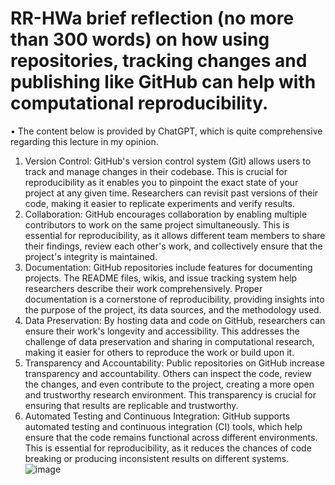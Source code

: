 # RR-HWa brief reflection (no more than 300 words) on how using repositories, tracking changes and publishing like GitHub can help with computational reproducibility.
•	The content below is provided by ChatGPT, which is quite comprehensive regarding this lecture in my opinion.
1.	Version Control: GitHub's version control system (Git) allows users to track and manage changes in their codebase. This is crucial for reproducibility as it enables you to pinpoint the exact state of your project at any given time. Researchers can revisit past versions of their code, making it easier to replicate experiments and verify results.
2.	Collaboration: GitHub encourages collaboration by enabling multiple contributors to work on the same project simultaneously. This is essential for reproducibility, as it allows different team members to share their findings, review each other's work, and collectively ensure that the project's integrity is maintained.
3.	Documentation: GitHub repositories include features for documenting projects. The README files, wikis, and issue tracking system help researchers describe their work comprehensively. Proper documentation is a cornerstone of reproducibility, providing insights into the purpose of the project, its data sources, and the methodology used.
4.	Data Preservation: By hosting data and code on GitHub, researchers can ensure their work's longevity and accessibility. This addresses the challenge of data preservation and sharing in computational research, making it easier for others to reproduce the work or build upon it.
5.	Transparency and Accountability: Public repositories on GitHub increase transparency and accountability. Others can inspect the code, review the changes, and even contribute to the project, creating a more open and trustworthy research environment. This transparency is crucial for ensuring that results are replicable and trustworthy.
6.	Automated Testing and Continuous Integration: GitHub supports automated testing and continuous integration (CI) tools, which help ensure that the code remains functional across different environments. This is essential for reproducibility, as it reduces the chances of code breaking or producing inconsistent results on different systems.
![image](https://github.com/XingyeC1/RR-HW/assets/149526647/c7731932-5ab9-4aee-bfa0-20b0684580f7)
